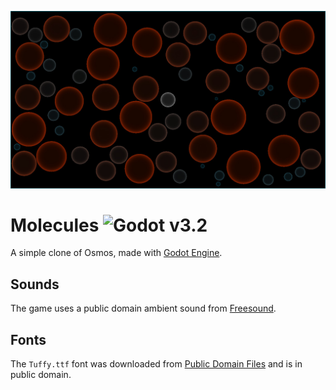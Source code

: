 ![Molecules screenshot](/assets/images/molecules_screenshot.jpg)

# Molecules ![Godot v3.2](https://img.shields.io/badge/godot-v3.2-%23478cbf)

A simple clone of Osmos, made with [Godot Engine](https://github.com/godotengine/godot).

## Sounds

The game uses a public domain ambient sound from [Freesound](https://freesound.org/people/PhonZz/sounds/263467/).

## Fonts

The `Tuffy.ttf` font was downloaded from [Public Domain Files](http://www.publicdomainfiles.com/show_file.php?id=13486218041168) and is in public domain.
